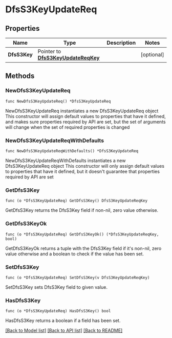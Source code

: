 # DfsS3KeyUpdateReq

## Properties

Name | Type | Description | Notes
------------ | ------------- | ------------- | -------------
**DfsS3Key** | Pointer to [**DfsS3KeyUpdateReqKey**](DfsS3KeyUpdateReqKey.md) |  | [optional] 

## Methods

### NewDfsS3KeyUpdateReq

`func NewDfsS3KeyUpdateReq() *DfsS3KeyUpdateReq`

NewDfsS3KeyUpdateReq instantiates a new DfsS3KeyUpdateReq object
This constructor will assign default values to properties that have it defined,
and makes sure properties required by API are set, but the set of arguments
will change when the set of required properties is changed

### NewDfsS3KeyUpdateReqWithDefaults

`func NewDfsS3KeyUpdateReqWithDefaults() *DfsS3KeyUpdateReq`

NewDfsS3KeyUpdateReqWithDefaults instantiates a new DfsS3KeyUpdateReq object
This constructor will only assign default values to properties that have it defined,
but it doesn't guarantee that properties required by API are set

### GetDfsS3Key

`func (o *DfsS3KeyUpdateReq) GetDfsS3Key() DfsS3KeyUpdateReqKey`

GetDfsS3Key returns the DfsS3Key field if non-nil, zero value otherwise.

### GetDfsS3KeyOk

`func (o *DfsS3KeyUpdateReq) GetDfsS3KeyOk() (*DfsS3KeyUpdateReqKey, bool)`

GetDfsS3KeyOk returns a tuple with the DfsS3Key field if it's non-nil, zero value otherwise
and a boolean to check if the value has been set.

### SetDfsS3Key

`func (o *DfsS3KeyUpdateReq) SetDfsS3Key(v DfsS3KeyUpdateReqKey)`

SetDfsS3Key sets DfsS3Key field to given value.

### HasDfsS3Key

`func (o *DfsS3KeyUpdateReq) HasDfsS3Key() bool`

HasDfsS3Key returns a boolean if a field has been set.


[[Back to Model list]](../README.md#documentation-for-models) [[Back to API list]](../README.md#documentation-for-api-endpoints) [[Back to README]](../README.md)


